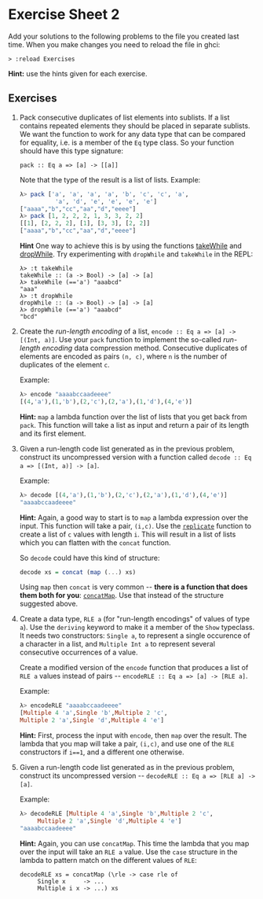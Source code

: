 # Exercise Sheet 2

Add your solutions to the following problems to the file you created last time. When you make changes you need to reload the file in ghci:

```
> :reload Exercises
```

**Hint:** use the hints given for each exercise.

## Exercises

1. Pack consecutive duplicates of list elements into sublists. If a
   list contains repeated elements they should be placed in separate
   sublists. We want the function to work for any data type that can
   be compared for equality, i.e. is a member of the `Eq` type
   class. So your function should have this type signature:
	
   ```
   pack :: Eq a => [a] -> [[a]]
   ```

   Note that the type of the result is a list of lists. Example:

   ```haskell
   λ> pack ['a', 'a', 'a', 'a', 'b', 'c', 'c', 'a', 
             'a', 'd', 'e', 'e', 'e', 'e']
   ["aaaa","b","cc","aa","d","eeee"]
   λ> pack [1, 2, 2, 2, 1, 3, 3, 2, 2]
   [[1], [2, 2, 2], [1], [3, 3], [2, 2]]
   ["aaaa","b","cc","aa","d","eeee"]
   ``` 

   **Hint** One way to achieve this is by using the functions 
[takeWhile](https://hackage.haskell.org/package/base-4.12.0.0/docs/Prelude.html#v:takeWhile) 
and [dropWhile](https://hackage.haskell.org/package/base-4.12.0.0/docs/Prelude.html#v:dropWhile).
Try experimenting with `dropWhile` and `takeWhile` in the REPL:

   ```
   λ> :t takeWhile
   takeWhile :: (a -> Bool) -> [a] -> [a]
   λ> takeWhile (=='a') "aaabcd"
   "aaa"
   λ> :t dropWhile
   dropWhile :: (a -> Bool) -> [a] -> [a]
   λ> dropWhile (=='a') "aaabcd"
   "bcd"
   ```
	
	
2. Create the *run-length encoding* of a list, `encode :: Eq a => [a]
   -> [(Int, a)]`. Use your `pack` function to implement the so-called
   *run-length encoding* data compression method. Consecutive
   duplicates of elements are encoded as pairs `(n, c)`, where `n` is
   the number of duplicates of the element `c`.

   Example:

   ```haskell
   λ> encode "aaaabccaadeeee"
   [(4,'a'),(1,'b'),(2,'c'),(2,'a'),(1,'d'),(4,'e')]
   ```

   **Hint:** `map` a lambda function over the list of lists that you get
back from `pack`. This function will take a list as input and return a
pair of its length and its first element.

3. Given a run-length code list generated as in the previous problem,
   construct its uncompressed version with a function called `decode
   :: Eq a => [(Int, a)] -> [a]`.

   Example:
   ```haskell
   λ> decode [(4,'a'),(1,'b'),(2,'c'),(2,'a'),(1,'d'),(4,'e')]
   "aaaabccaadeeee"
   ```

   **Hint:** Again, a good way to start is to `map` a lambda expression over the
input. This function will take a pair, `(i,c)`. Use the 
[`replicate`](https://hackage.haskell.org/package/base-4.14.1.0/docs/Prelude.html#v:replicate)
function to create a list of `c` values with length
`i`. This will result in a list of lists which you can flatten with
the `concat` function. 

   So `decode` could have this kind of structure:

   ```haskell
   decode xs = concat (map (...) xs)
   ```

   Using `map` then `concat` is very common -- **there is a function that
does them both for you**:
[`concatMap`](https://hackage.haskell.org/package/base-4.12.0.0/docs/Prelude.html#v:concatMap). Use
that instead of the structure suggested above.

4. Create a data type, `RLE a` (for "run-length encodings" of values
   of type `a`). Use the `deriving` keyword to make it a member of the
   `Show` typeclass. It needs two constructors: `Single a`, to
   represent a single occurence of a character in a list, and
   `Multiple Int a` to represent several consecutive occurrences of a
   value. 
   
   Create a modified version of the `encode` function that produces a
   list of `RLE a` values instead of pairs -- `encodeRLE :: Eq a =>
   [a] -> [RLE a]`.

	Example:

   ```haskell
   λ> encodeRLE "aaaabccaadeeee"
   [Multiple 4 'a',Single 'b',Multiple 2 'c',
   Multiple 2 'a',Single 'd',Multiple 4 'e']
   ```

   **Hint:** First, process the input with `encode`, then `map` over the
result. The lambda that you map will take a pair, `(i,c)`, and use one
of the `RLE` constructors if `i==1`, and a different one otherwise.

5. Given a run-length code list generated as in the previous problem,
   construct its uncompressed version -- `decodeRLE :: Eq a => [RLE a]
   -> [a]`.

   Example:
   ```haskell
   λ> decodeRLE [Multiple 4 'a',Single 'b',Multiple 2 'c',
        Multiple 2 'a',Single 'd',Multiple 4 'e']
   "aaaabccaadeeee"
   ```

   **Hint:** Again, you can use `concatMap`. This time the lambda that
you map over the input will take an `RLE a` value. Use the `case`
structure in the lambda to pattern match on the different values of
`RLE`:

   ```
   decodeRLE xs = concatMap (\rle -> case rle of
        Single x     -> ...
        Multiple i x -> ...) xs 
   ```
